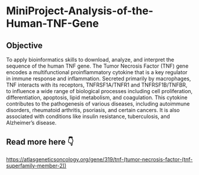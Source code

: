 # MiniProject-Analysis-of-the-Human-TNF-Gene
## Objective
To apply bioinformatics skills to download, analyze, and interpret the sequence of the human TNF gene.
The Tumor Necrosis Factor (TNF) gene encodes a multifunctional proinflammatory cytokine that is a key regulator in immune response and inflammation. Secreted primarily by macrophages, TNF interacts with its receptors, TNFRSF1A/TNFR1 and TNFRSF1B/TNFBR, to influence a wide range of biological processes including cell proliferation, differentiation, apoptosis, lipid metabolism, and coagulation.
This cytokine contributes to the pathogenesis of various diseases, including autoimmune disorders, rheumatoid arthritis, psoriasis, and certain cancers. It is also associated with conditions like insulin resistance, tuberculosis, and Alzheimer’s disease. 
## Read more here 👇
https://atlasgeneticsoncology.org/gene/319/tnf-(tumor-necrosis-factor-(tnf-superfamily-member-2))
